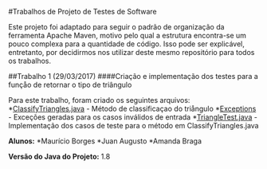 #Trabalhos de Projeto de Testes de Software

Este projeto foi adaptado para seguir o padrão de organização da ferramenta Apache Maven, motivo pelo qual a estrutura encontra-se um pouco complexa para a quantidade de código. Isso pode ser explicável, entretanto, por decidirmos nos utilizar deste mesmo repositório para todos os trabalhos.

##Trabalho 1 (29/03/2017)
####Criação e implementação dos testes para a funçåo de retornar o tipo de triângulo

Para este trabalho, foram criado os seguintes arquivos:
*[ClassifyTriangles.java](https://github.com/mborgescc/proj_teste/blob/master/src/main/java/br/ufrj/testproj/principal/ClassifyTriangles.java) - Método de classificaçao do triångulo
*[Exceptions](https://github.com/mborgescc/proj_teste/tree/master/src/main/java/br/ufrj/testproj/exceptions) - Exceções geradas para os casos inválidos de entrada
*[TriangleTest.java](https://github.com/mborgescc/proj_teste/blob/master/src/test/java/br/ufrj/testproj/testcases/TriangleTest.java) - Implementação dos casos de teste para o método em ClassifyTriangles.java

**Alunos:**
*Maurício Borges
*Juan Augusto
*Amanda Braga

**Versão do Java do Projeto:** 1.8
